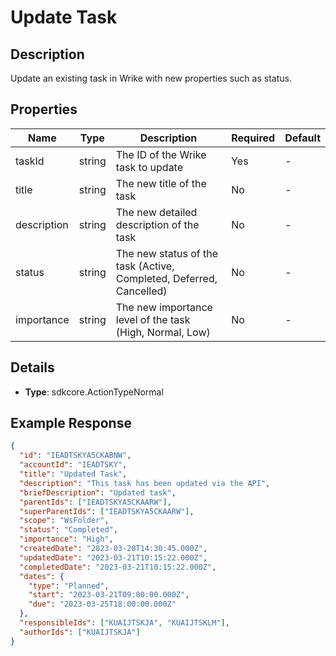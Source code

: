 # Update Task

## Description

Update an existing task in Wrike with new properties such as status.

## Properties

| Name        | Type     | Description                                                      | Required | Default |
|-------------|----------|------------------------------------------------------------------|----------|---------|
| taskId      | string   | The ID of the Wrike task to update                               | Yes      | -       |
| title       | string   | The new title of the task                                        | No       | -       |
| description | string   | The new detailed description of the task                         | No       | -       |
| status      | string   | The new status of the task (Active, Completed, Deferred, Cancelled) | No    | -       |
| importance  | string   | The new importance level of the task (High, Normal, Low)         | No       | -       |

## Details

- **Type**: sdkcore.ActionTypeNormal

## Example Response

```json
{
  "id": "IEADTSKYA5CKABNW",
  "accountId": "IEADTSKY",
  "title": "Updated Task",
  "description": "This task has been updated via the API",
  "briefDescription": "Updated task",
  "parentIds": ["IEADTSKYA5CKAARW"],
  "superParentIds": ["IEADTSKYA5CKAARW"],
  "scope": "WsFolder",
  "status": "Completed",
  "importance": "High",
  "createdDate": "2023-03-20T14:30:45.000Z",
  "updatedDate": "2023-03-21T10:15:22.000Z",
  "completedDate": "2023-03-21T10:15:22.000Z",
  "dates": {
    "type": "Planned",
    "start": "2023-03-21T09:00:00.000Z",
    "due": "2023-03-25T18:00:00.000Z"
  },
  "responsibleIds": ["KUAIJTSKJA", "KUAIJTSKLM"],
  "authorIds": ["KUAIJTSKJA"]
}
```